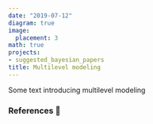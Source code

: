 ```yaml
---
date: "2019-07-12"
diagram: true
image:
  placement: 3
math: true
projects:
- suggested_bayesian_papers
title: Multilevel modeling
---
```


Some text introducing multilevel modeling


### References 🙌
